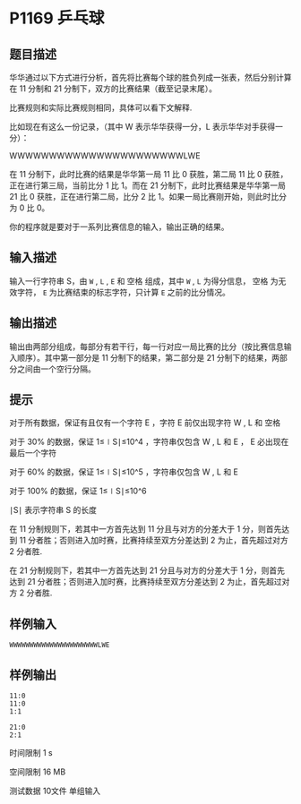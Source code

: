 # P1169 乒乓球

## 题目描述

华华通过以下方式进行分析，首先将比赛每个球的胜负列成一张表，然后分别计算在 11 分制和 21 分制下，双方的比赛结果（截至记录末尾）。

比赛规则和实际比赛规则相同，具体可以看下文解释.

比如现在有这么一份记录，（其中 W 表示华华获得一分，L 表示华华对手获得一分）：

WWWWWWWWWWWWWWWWWWWWWWLWE

在 11 分制下，此时比赛的结果是华华第一局 11 比 0 获胜，第二局 11 比 0 获胜，正在进行第三局，当前比分 1 比 1。而在 21 分制下，此时比赛结果是华华第一局 21 比 0 获胜，正在进行第二局，比分 2 比 1。如果一局比赛刚开始，则此时比分为 0 比 0。

你的程序就是要对于一系列比赛信息的输入，输出正确的结果。

## 输入描述

输入一行字符串 S，由 `W` , `L` , `E` 和 空格 组成，其中 `W` , `L` 为得分信息， 空格 为无效字符， `E` 为比赛结束的标志字符，只计算 `E` 之前的比分情况。

## 输出描述

输出由两部分组成，每部分有若干行，每一行对应一局比赛的比分（按比赛信息输入顺序）。其中第一部分是 11 分制下的结果，第二部分是 21 分制下的结果，两部分之间由一个空行分隔。

## 提示

对于所有数据，保证有且仅有一个字符 E ，字符 E 前仅出现字符 W , L 和 空格

对于 30% 的数据，保证 1≤∣S∣≤10^4  ，字符串仅包含 W , L 和 E ， E 必出现在最后一个字符

对于 60% 的数据，保证 1≤∣S∣≤10^5  ，字符串仅包含 W , L 和 E

对于 100% 的数据，保证 1≤∣S∣≤10^6
 
∣S∣ 表示字符串 S 的长度

在 11 分制规则下，若其中一方首先达到 11 分且与对方的分差大于 1 分，则首先达到 11 分者胜；否则进入加时赛，比赛持续至双方分差达到 2 为止，首先超过对方 2 分者胜.

在 21 分制规则下，若其中一方首先达到 21 分且与对方的分差大于 1 分，则首先达到 21 分者胜；否则进入加时赛，比赛持续至双方分差达到 2 为止，首先超过对方 2 分者胜.

## 样例输入

```
WWWWWWWWWWWWWWWWWWWWWWLWE
```

## 样例输出

```
11:0
11:0
1:1

21:0
2:1
```


时间限制  1 s

空间限制  16 MB

测试数据  10文件 单组输入
